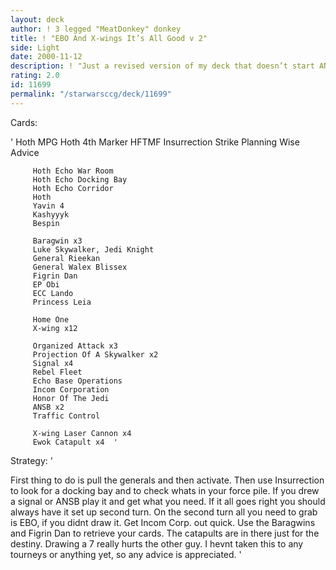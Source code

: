 ```yaml
---
layout: deck
author: ! 3 legged "MeatDonkey" donkey
title: ! "EBO And X-wings It’s All Good v 2"
side: Light
date: 2000-11-12
description: ! "Just a revised version of my deck that doesn’t start ANSB."
rating: 2.0
id: 11699
permalink: "/starwarsccg/deck/11699"
---
```

Cards: 

' 		Hoth MPG
		 Hoth 4th Marker
		 HFTMF
		 Insurrection
		 Strike Planning
		 Wise Advice

		 Hoth Echo War Room
		 Hoth Echo Docking Bay
		 Hoth Echo Corridor
		 Hoth
		 Yavin 4
		 Kashyyyk
		 Bespin

		 Baragwin x3
		 Luke Skywalker, Jedi Knight
		 General Rieekan
		 General Walex Blissex
		 Figrin Dan
		 EP Obi
		 ECC Lando
		 Princess Leia

		 Home One
		 X-wing x12

		 Organized Attack x3
		 Projection Of A Skywalker x2
		 Signal x4
		 Rebel Fleet
		 Echo Base Operations
		 Incom Corporation
		 Honor Of The Jedi
		 ANSB x2
		 Traffic Control

		 X-wing Laser Cannon x4
		 Ewok Catapult x4  '

Strategy: '

First thing to do is pull the generals and then activate. Then use Insurrection to
		 look for a docking bay and to check whats in your force pile. If you drew a signal
		 or ANSB play it and get what you need. If it all goes right you should always
		 have it set up second turn. On the second turn all you need to grab is EBO, if
		 you didnt draw it. Get Incom Corp. out quick. Use the Baragwins and Figrin Dan
		 to retrieve your cards. The catapults are in there just for the destiny. Drawing a 7
		 really hurts the other guy. I hevnt taken this to any tourneys or anything yet, so
		 any advice is appreciated.  '
